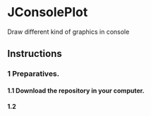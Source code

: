 # JConsolePlot
Draw different kind of graphics in console

## Instructions

### 1 Preparatives.
#### 1.1 Download the repository in your computer.

#### 1.2 
